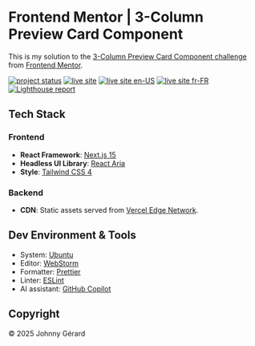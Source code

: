 # Frontend Mentor | 3-Column Preview Card Component

This is my solution to
the [3-Column Preview Card Component challenge](https://www.frontendmentor.io/challenges/3column-preview-card-component-pH92eAR2-)
from [Frontend Mentor](https://www.frontendmentor.io/).

[![project status](https://img.shields.io/badge/status-solution_published-success?style=for-the-badge)](https://www.frontendmentor.io/solutions/internationalized-in-english-us-and-french-including-404-page-3SCU67YnD8)
[![live site](https://img.shields.io/badge/live_site-blue?style=for-the-badge)](https://fem-3-column-preview-card-component-jgerard.vercel.app/)
[![live site en-US](https://img.shields.io/badge/live_site_en--us-blue?style=for-the-badge)](https://fem-3-column-preview-card-component-jgerard.vercel.app/en-US)
[![live site fr-FR](https://img.shields.io/badge/live_site_fr--fr-blue?style=for-the-badge)](https://fem-3-column-preview-card-component-jgerard.vercel.app/fr-FR)
[![Lighthouse report](https://img.shields.io/badge/lighthouse-%23F44B21?style=for-the-badge&logo=lighthouse&logoColor=fff)](https://googlechrome.github.io/lighthouse/viewer/?gist=cbc850b14488ffff524198e388f6e0ff)

## Tech Stack

### Frontend

- **React Framework**: [Next.js 15](https://nextjs.org/)
- **Headless UI Library**: [React Aria](https://react-spectrum.adobe.com/react-aria/index.html)
- **Style**: [Tailwind CSS 4](https://tailwindcss.com/)

### Backend

- **CDN**: Static assets served from [Vercel Edge Network](https://vercel.com/docs/edge-network/overview).

## Dev Environment & Tools

- System: [Ubuntu](https://ubuntu.com/desktop)
- Editor: [WebStorm](https://www.jetbrains.com/webstorm/)
- Formatter: [Prettier](https://prettier.io/)
- Linter: [ESLint](https://eslint.org/)
- AI assistant: [GitHub Copilot](https://github.com/features/copilot)

## Copyright

© 2025 Johnny Gérard
